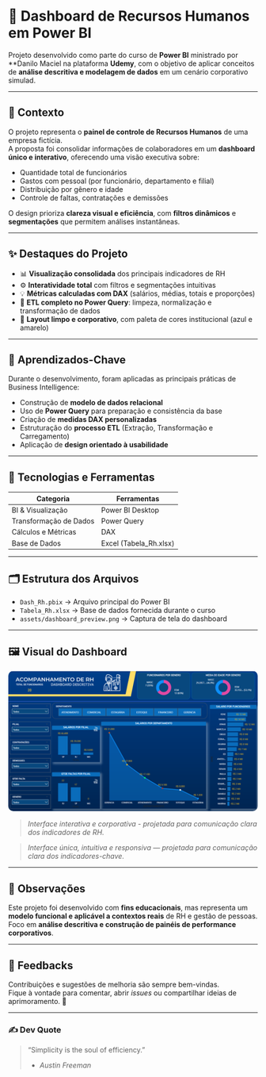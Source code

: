 
# 💼 Dashboard de Recursos Humanos em Power BI  

Projeto desenvolvido como parte do curso de **Power BI** ministrado por **Danilo Maciel  na plataforma **Udemy**, com o objetivo de aplicar conceitos de **análise descritiva e modelagem de dados** em um cenário corporativo simulad.

---

## 📘 Contexto  

O projeto representa o **painel de controle de Recursos Humanos** de uma empresa fictícia.  
A proposta foi consolidar informações de colaboradores em um **dashboard único e interativo**, oferecendo uma visão executiva sobre:  

- Quantidade total de funcionários  
- Gastos com pessoal (por funcionário, departamento e filial)  
- Distribuição por gênero e idade  
- Controle de faltas, contratações e demissões  

O design prioriza **clareza visual e eficiência**, com **filtros dinâmicos** e **segmentações** que permitem análises instantâneas.  

---

## ✨ Destaques do Projeto  

- 📊 **Visualização consolidada** dos principais indicadores de RH  
- ⚙️ **Interatividade total** com filtros e segmentações intuitivas  
- 💡 **Métricas calculadas com DAX** (salários, médias, totais e proporções)  
- 🧩 **ETL completo no Power Query**: limpeza, normalização e transformação de dados  
- 🎨 **Layout limpo e corporativo**, com paleta de cores institucional (azul e amarelo)  

---

## 🧠 Aprendizados-Chave  

Durante o desenvolvimento, foram aplicadas as principais práticas de Business Intelligence:  

- Construção de **modelo de dados relacional**  
- Uso de **Power Query** para preparação e consistência da base  
- Criação de **medidas DAX personalizadas**  
- Estruturação do **processo ETL** (Extração, Transformação e Carregamento)  
- Aplicação de **design orientado à usabilidade**  

---

## 🧰 Tecnologias e Ferramentas  

| Categoria | Ferramentas |
|------------|-------------|
| BI & Visualização | Power BI Desktop |
| Transformação de Dados | Power Query |
| Cálculos e Métricas | DAX |
| Base de Dados | Excel (Tabela_Rh.xlsx) |

---

## 🗂️ Estrutura dos Arquivos  

- `Dash_Rh.pbix` → Arquivo principal do Power BI  
- `Tabela_Rh.xlsx` → Base de dados fornecida durante o curso  
- `assets/dashboard_preview.png` → Captura de tela do dashboard  

---

## 🖼️ Visual do Dashboard  

<p align="center">
  <img src="assets/dashrh_screenshot.png" alt="Dashboard de RH em Power BI" width="850px" style="border-radius:10px;"/>
</p>

> *Interface interativa e corporativa - projetada para comunicação clara dos indicadores de RH.*


> *Interface única, intuitiva e responsiva — projetada para comunicação clara dos indicadores-chave.*

---

## 🚧 Observações  

Este projeto foi desenvolvido com **fins educacionais**, mas representa um **modelo funcional e aplicável a contextos reais** de RH e gestão de pessoas.  
Foco em **análise descritiva e construção de painéis de performance corporativos**.  

---

## 💬 Feedbacks  

Contribuições e sugestões de melhoria são sempre bem-vindas.  
Fique à vontade para comentar, abrir *issues* ou compartilhar ideias de aprimoramento. 🚀  

---

### ✍️ Dev Quote  
> “Simplicity is the soul of efficiency.”  
> - *Austin Freeman*  


